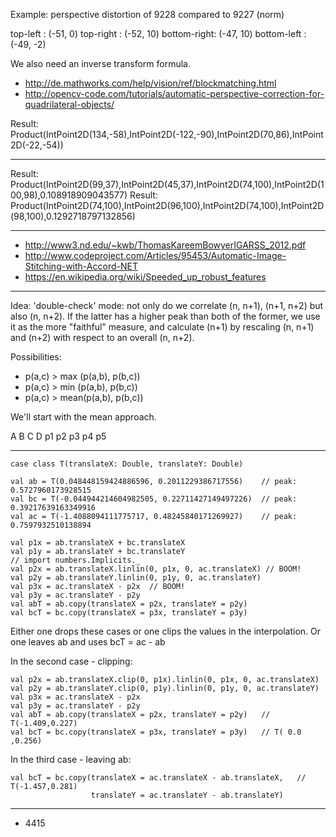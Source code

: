 Example: perspective distortion of 9228 compared to 9227 (norm)

top-left    : (-51,  0)
top-right   : (-52, 10)
bottom-right: (-47, 10)
bottom-left : (-49, -2)

We also need an inverse transform formula.

- http://de.mathworks.com/help/vision/ref/blockmatching.html
- http://opencv-code.com/tutorials/automatic-perspective-correction-for-quadrilateral-objects/

Result: Product(IntPoint2D(134,-58),IntPoint2D(-122,-90),IntPoint2D(70,86),IntPoint2D(-22,-54))

--------------

Result: Product(IntPoint2D(99,37),IntPoint2D(45,37),IntPoint2D(74,100),IntPoint2D(100,98),0.108918909043577)
Result: Product(IntPoint2D(74,100),IntPoint2D(96,100),IntPoint2D(74,100),IntPoint2D(98,100),0.1292718797132856)

--------------

- http://www3.nd.edu/~kwb/ThomasKareemBowyerIGARSS_2012.pdf
- http://www.codeproject.com/Articles/95453/Automatic-Image-Stitching-with-Accord-NET
- https://en.wikipedia.org/wiki/Speeded_up_robust_features

--------------

Idea: 'double-check' mode: not only do we correlate (n, n+1), (n+1, n+2) but also (n, n+2). If the latter
has a higher peak than both of the former, we use it as the more "faithful" measure, and calculate (n+1)
by rescaling (n, n+1) and (n+2) with respect to an overall (n, n+2).

Possibilities:
- p(a,c) &gt; max (p(a,b), p(b,c))
- p(a,c) &gt; min (p(a,b), p(b,c))
- p(a,c) &gt; mean(p(a,b), p(b,c))

We'll start with the mean approach.

A   B   C   D
  p1  p2  p3
    p4  p5

---------------

    case class T(translateX: Double, translateY: Double)
    
    val ab = T(0.048448159424886596, 0.2011229386717556)    // peak: 0.5727960173928515
    val bc = T(-0.044944214604982505, 0.22711427149497226)  // peak: 0.39217639163349916
    val ac = T(-1.4088094111775717, 0.48245840171269927)    // peak: 0.7597932510138894
    
    val p1x = ab.translateX + bc.translateX
    val p1y = ab.translateY + bc.translateY
    // import numbers.Implicits._
    val p2x = ab.translateX.linlin(0, p1x, 0, ac.translateX) // BOOM!
    val p2y = ab.translateY.linlin(0, p1y, 0, ac.translateY)
    val p3x = ac.translateX - p2x  // BOOM!
    val p3y = ac.translateY - p2y
    val abT = ab.copy(translateX = p2x, translateY = p2y)
    val bcT = bc.copy(translateX = p3x, translateY = p3y)
    
Either one drops these cases or one clips the values in the interpolation.
Or one leaves ab and uses bcT = ac - ab

In the second case - clipping:

    val p2x = ab.translateX.clip(0, p1x).linlin(0, p1x, 0, ac.translateX)
    val p2y = ab.translateY.clip(0, p1y).linlin(0, p1y, 0, ac.translateY)
    val p3x = ac.translateX - p2x
    val p3y = ac.translateY - p2y
    val abT = ab.copy(translateX = p2x, translateY = p2y)   // T(-1.409,0.227)
    val bcT = bc.copy(translateX = p3x, translateY = p3y)   // T( 0.0  ,0.256)
        
In the third case - leaving ab:

    val bcT = bc.copy(translateX = ac.translateX - ab.translateX,   // T(-1.457,0.281)
                      translateY = ac.translateY - ab.translateY)
    
--------------------------

- 4415